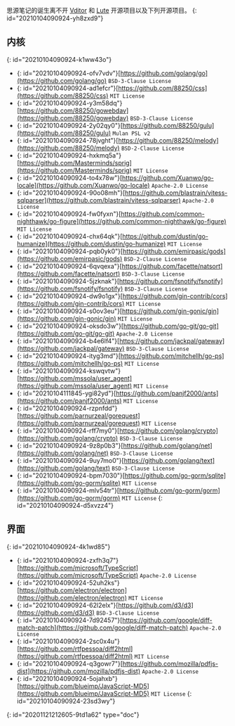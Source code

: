 思源笔记的诞生离不开 [Vditor](https://github.com/Vanessa219/vditor) 和 [Lute](https://github.com/88250/lute) 开源项目以及下列开源项目。
{: id="20210104090924-yh8zxd9"}

## 内核
{: id="20210104090924-k1ww43o"}

* {: id="20210104090924-ofv7vdv"}[https://github.com/golang/go](https://github.com/golang/go) `BSD-3-Clause License`
* {: id="20210104090924-ad1efcr"}[https://github.com/88250/css](https://github.com/88250/css) `MIT License`
* {: id="20210104090924-y3m58dq"}[https://github.com/88250/gowebdav](https://github.com/88250/gowebdav) `BSD-3-Clause License`
* {: id="20210104090924-2y02qy0"}[https://github.com/88250/gulu](https://github.com/88250/gulu) `Mulan PSL v2​`
* {: id="20210104090924-78jvght"}[https://github.com/88250/melody](https://github.com/88250/melody) `BSD-2-Clause License`
* {: id="20210104090924-hxkmq5a"}[https://github.com/Masterminds/sprig](https://github.com/Masterminds/sprig) `MIT License`
* {: id="20210104090924-to4x78w"}[https://github.com/Xuanwo/go-locale](https://github.com/Xuanwo/go-locale) `Apache-2.0 License`
* {: id="20210104090924-90o08mh"}[https://github.com/blastrain/vitess-sqlparser](https://github.com/blastrain/vitess-sqlparser) `Apache-2.0 License`
* {: id="20210104090924-fw0fyxn"}[https://github.com/common-nighthawk/go-figure](https://github.com/common-nighthawk/go-figure) `MIT License`
* {: id="20210104090924-chx64qk"}[https://github.com/dustin/go-humanize](https://github.com/dustin/go-humanize) `MIT License`
* {: id="20210104090924-pqb0yk0"}[https://github.com/emirpasic/gods](https://github.com/emirpasic/gods) `BSD-2-Clause License`
* {: id="20210104090924-6qvqexa"}[https://github.com/facette/natsort](https://github.com/facette/natsort) `BSD-3-Clause License`
* {: id="20210104090924-5jzknak"}[https://github.com/fsnotify/fsnotify](https://github.com/fsnotify/fsnotify) `BSD-3-Clause License`
* {: id="20210104090924-dw9o1gx"}[https://github.com/gin-contrib/cors](https://github.com/gin-contrib/cors) `MIT License`
* {: id="20210104090924-s0ov3eu"}[https://github.com/gin-gonic/gin](https://github.com/gin-gonic/gin) `MIT License`
* {: id="20210104090924-oksdo3w"}[https://github.com/go-git/go-git](https://github.com/go-git/go-git) `Apache-2.0 License`
* {: id="20210104090924-b4e6lf4"}[https://github.com/jackpal/gateway](https://github.com/jackpal/gateway) `BSD-3-Clause License`
* {: id="20210104090924-ityg3md"}[https://github.com/mitchellh/go-ps](https://github.com/mitchellh/go-ps) `MIT License`
* {: id="20210104090924-kswqvtw"}[https://github.com/mssola/user_agent](https://github.com/mssola/user_agent) `MIT License`
* {: id="20210104111845-ygi82yd"}[https://github.com/panjf2000/ants](https://github.com/panjf2000/ants) `MIT License`
* {: id="20210104090924-rzpnfdd"}[https://github.com/parnurzeal/gorequest](https://github.com/parnurzeal/gorequest) `MIT License`
* {: id="20210104090924-rff7my0"}[https://github.com/golang/crypto](https://github.com/golang/crypto) `BSD-3-Clause License`
* {: id="20210104090924-9z8p0b3"}[https://github.com/golang/net](https://github.com/golang/net) `BSD-3-Clause License`
* {: id="20210104090924-9uy7mo0"}[https://github.com/golang/text](https://github.com/golang/text) `BSD-3-Clause License`
* {: id="20210104090924-bpm7030"}[https://github.com/go-gorm/sqlite](https://github.com/go-gorm/sqlite) `MIT License`
* {: id="20210104090924-mlv54tr"}[https://github.com/go-gorm/gorm](https://github.com/go-gorm/gorm) `MIT License`
{: id="20210104090924-d5xvzz4"}

## 界面
{: id="20210104090924-4k1wd85"}

* {: id="20210104090924-zxfh3q7"}[https://github.com/microsoft/TypeScript](https://github.com/microsoft/TypeScript) `Apache-2.0 License`
* {: id="20210104090924-52uh2ks"}[https://github.com/electron/electron](https://github.com/electron/electron) `MIT License`
* {: id="20210104090924-62l2elx"}[https://github.com/d3/d3](https://github.com/d3/d3) `BSD-3-Clause License`
* {: id="20210104090924-7d92457"}[https://github.com/google/diff-match-patch](https://github.com/google/diff-match-patch) `Apache-2.0 License`
* {: id="20210104090924-2sc0x4u"}[https://github.com/rtfpessoa/diff2html](https://github.com/rtfpessoa/diff2html) `MIT License`
* {: id="20210104090924-q3gowr7"}[https://github.com/mozilla/pdfjs-dist](https://github.com/mozilla/pdfjs-dist) `Apache-2.0 License`
* {: id="20210104090924-5ojahxb"}[https://github.com/blueimp/JavaScript-MD5](https://github.com/blueimp/JavaScript-MD5) `MIT License`
{: id="20210104090924-23sd3wy"}


{: id="20201121212605-9td1a62" type="doc"}
